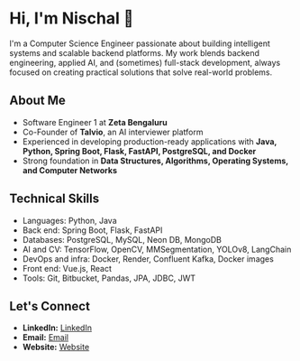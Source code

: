 # Hi, I'm Nischal 👋

I'm a Computer Science Engineer passionate about building intelligent systems and scalable backend platforms. My work blends backend engineering, applied AI, and (sometimes) full-stack development, always focused on creating practical solutions that solve real-world problems.

## About Me
- Software Engineer 1 at **Zeta Bengaluru**
- Co-Founder of **Talvio**, an AI interviewer platform
- Experienced in developing production-ready applications with **Java, Python, Spring Boot, Flask, FastAPI, PostgreSQL, and Docker**
- Strong foundation in **Data Structures, Algorithms, Operating Systems, and Computer Networks**

## Technical Skills
- Languages: Python, Java
- Back end: Spring Boot, Flask, FastAPI
- Databases: PostgreSQL, MySQL, Neon DB, MongoDB
- AI and CV: TensorFlow, OpenCV, MMSegmentation, YOLOv8, LangChain
- DevOps and infra: Docker, Render, Confluent Kafka, Docker images
- Front end: Vue.js, React
- Tools: Git, Bitbucket, Pandas, JPA, JDBC, JWT

## Let's Connect
- **LinkedIn:** [LinkedIn](https://www.linkedin.com/in/nischal-kashyap)
- **Email:** [Email](mailto:nischalkashyap826@gmail.com) 
- **Website:** [Website](https://www.nischal-kashyap.xyz)

<!--
**nischalkashyap56/nischalkashyap56** is a ✨ _special_ ✨ repository because its `README.md` (this file) appears on your GitHub profile.
-->
